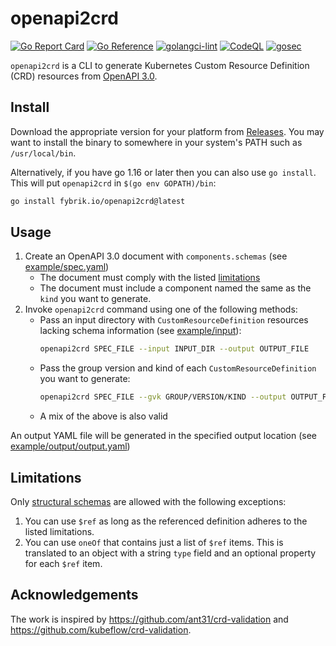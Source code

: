 # openapi2crd

[![Go Report Card](https://goreportcard.com/badge/github.com/fybrik/openapi2crd)](https://goreportcard.com/report/github.com/fybrik/openapi2crd)
[![Go Reference](https://pkg.go.dev/badge/github.com/fybrik/openapi2crd.svg)](https://pkg.go.dev/github.com/fybrik/openapi2crd)
[![golangci-lint](https://github.com/fybrik/openapi2crd/actions/workflows/golangci-lint.yml/badge.svg)](https://github.com/fybrik/openapi2crd/actions/workflows/golangci-lint.yml)
[![CodeQL](https://github.com/fybrik/openapi2crd/actions/workflows/codeql-analysis.yml/badge.svg)](https://github.com/fybrik/openapi2crd/actions/workflows/codeql-analysis.yml)
[![gosec](https://github.com/fybrik/openapi2crd/actions/workflows/golang-security.yml/badge.svg)](https://github.com/fybrik/openapi2crd/actions/workflows/golang-security.yml)


`openapi2crd` is a CLI to generate Kubernetes Custom Resource Definition (CRD) resources from [OpenAPI 3.0](https://www.openapis.org/).

## Install

Download the appropriate version for your platform from [Releases](https://github.com/fybrik/openapi2crd/releases/latest). You may want to install the binary to somewhere in your system's PATH such as `/usr/local/bin`.

Alternatively, if you have go 1.16 or later then you can also use `go install`. This will put `openapi2crd` in `$(go env GOPATH)/bin`:

```bash
go install fybrik.io/openapi2crd@latest
```

## Usage

1. Create an OpenAPI 3.0 document with `components.schemas` (see [example/spec.yaml](example/spec.yaml))
    * The document must comply with the listed [limitations](#limitations)
    * The document must include a component named the same as the `kind` you want to generate. 
1. Invoke `openapi2crd` command using one of the following methods:
    * Pass an input directory with `CustomResourceDefinition` resources lacking schema information (see [example/input](example/input)):
        ```bash
        openapi2crd SPEC_FILE --input INPUT_DIR --output OUTPUT_FILE
        ```
    * Pass the group version and kind of each `CustomResourceDefinition` you want to generate:
        ```bash
        openapi2crd SPEC_FILE --gvk GROUP/VERSION/KIND --output OUTPUT_FILE
        ```
    * A mix of the above is also valid

An output YAML file will be generated in the specified output location (see [example/output/output.yaml](example/output/output.yaml))

## Limitations

Only [structural schemas](https://kubernetes.io/docs/tasks/extend-kubernetes/custom-resources/custom-resource-definitions/#specifying-a-structural-schema) are allowed with the following exceptions:

1. You can use `$ref` as long as the referenced definition adheres to the listed limitations.
1. You can use `oneOf` that contains just a list of `$ref` items. This is translated to an object with a string `type` field and an optional property for each `$ref` item.

## Acknowledgements

The work is inspired by https://github.com/ant31/crd-validation and https://github.com/kubeflow/crd-validation.
